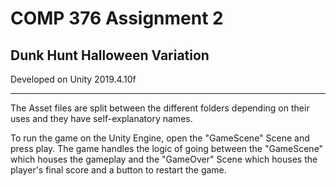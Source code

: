 # COMP 376 Assignment 2

## Dunk Hunt Halloween Variation

Developed on Unity 2019.4.10f

---

The Asset files are split between the different folders depending on their uses and they have self-explanatory names.

To run the game on the Unity Engine, open the "GameScene" Scene and press play. The game handles the logic of going between the "GameScene" which houses the gameplay and the "GameOver" Scene which houses the player's final score and a button to restart the game.
